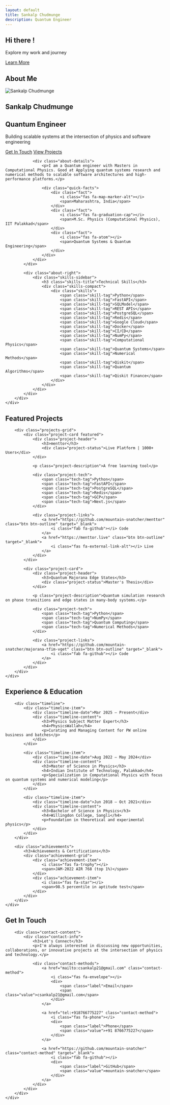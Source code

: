 ```yaml
---
layout: default
title: Sankalp Chudmunge
description: Quantum Engineer
---
```


<!-- Home Section -->
<section id="home" class="hero">
    <div class="container">
        <div class="hero-content">
            <div class="hero-text">
                <h1 class="hero-title">Hi there !</h1>
                <p class="hero-description">Explore my work and journey</p>
                <div class="hero-buttons">
                    <a href="#about" class="btn btn-primary">Learn More</a>
                </div>
            </div>
        </div>
    </div>
</section>

<!-- About Section -->
<section id="about" class="about">
    <div class="container">
        <h2 class="section-title">About Me</h2>
        <div class="about-content">
            <div class="about-left">
                <div class="about-header">
                    <div class="profile-section">
                        <div class="profile-image">
                            <img src="coast_side.png" alt="Sankalp Chudmunge" />
                        </div>
                        <div class="profile-info">
                            <h1 class="profile-name">Sankalp Chudmunge</h1>
                            <h2 class="profile-title">Quantum Engineer</h2>
                            <p class="profile-tagline">Building scalable systems at the intersection of physics and software engineering</p>
                        </div>
                    </div>
                    <div class="hero-buttons">
                        <a href="#contact" class="btn btn-primary">Get In Touch</a>
                        <a href="#projects" class="btn btn-secondary">View Projects</a>
                    </div>
                </div>
                
                <div class="about-details">
                    <p>I am a Quantum engineer with Masters in Computational Physics. Good at Applying quantum systems research and numerical methods to scalable software architectures and high-performance platforms.</p>
                    
                    <div class="quick-facts">
                        <div class="fact">
                            <i class="fas fa-map-marker-alt"></i>
                            <span>Maharashtra, India</span>
                        </div>
                        <div class="fact">
                            <i class="fas fa-graduation-cap"></i>
                            <span>M.Sc. Physics (Computational Physics), IIT Palakkad</span>
                        </div>
                        <div class="fact">
                            <i class="fas fa-atom"></i>
                            <span>Quantum Systems & Quantum Engineering</span>
                        </div>
                    </div>
                </div>
            </div>
            
            <div class="about-right">
                <div class="skills-sidebar">
                    <h3 class="skills-title">Technical Skills</h3>
                    <div class="skills-compact">
                        <div class="skills">
                            <span class="skill-tag">Python</span>
                            <span class="skill-tag">FastAPI</span>
                            <span class="skill-tag">SQLModel</span>
                            <span class="skill-tag">REST APIs</span>
                            <span class="skill-tag">PostgreSQL</span>
                            <span class="skill-tag">Redis</span>
                            <span class="skill-tag">Google Cloud</span>
                            <span class="skill-tag">Docker</span>
                            <span class="skill-tag">CI/CD</span>
                            <span class="skill-tag">NumPy</span>
                            <span class="skill-tag">Computational Physics</span>
                            <span class="skill-tag">Quantum Systems</span>
                            <span class="skill-tag">Numerical Methods</span>   
                            <span class="skill-tag">Qiskit</span>
                            <span class="skill-tag">Quantum Algorithms</span>
                            <span class="skill-tag">Qiskit Finance</span> 
                        </div>
                    </div>
                </div>
            </div>
        </div>
    </div>
</section>

<!-- Projects Section -->
<section id="projects" class="projects">
    <div class="container">
        <h2 class="section-title">Featured Projects</h2>
        
        <div class="projects-grid">
            <div class="project-card featured">
                <div class="project-header">
                    <h3>menttor</h3>
                    <div class="project-status">Live Platform | 1000+ Users</div>
                </div>
                
                <p class="project-description">A free learning tool</p>
                
                <div class="project-tech">
                    <span class="tech-tag">Python</span>
                    <span class="tech-tag">FastAPI</span>
                    <span class="tech-tag">PostgreSQL</span>
                    <span class="tech-tag">Redis</span>
                    <span class="tech-tag">GCP</span>
                    <span class="tech-tag">Next.js</span>
                </div>
                
                <div class="project-links">
                    <a href="https://github.com/mountain-snatcher/menttor" class="btn btn-outline" target="_blank">
                        <i class="fab fa-github"></i> Code
                    </a>
                    <a href="https://menttor.live" class="btn btn-outline" target="_blank">
                        <i class="fas fa-external-link-alt"></i> Live
                    </a>
                </div>
            </div>
            
            <div class="project-card">
                <div class="project-header">
                    <h3>Quantum Majorana Edge States</h3>
                    <div class="project-status">Master's Thesis</div>
                </div>
                
                <p class="project-description">Quantum simulation research on phase transitions and edge states in many-body systems.</p>
                
                <div class="project-tech">
                    <span class="tech-tag">Python</span>
                    <span class="tech-tag">NumPy</span>
                    <span class="tech-tag">Quantum Computing</span>
                    <span class="tech-tag">Numerical Methods</span>
                </div>
                
                <div class="project-links">
                    <a href="https://github.com/mountain-snatcher/majorana-tfim-vqet" class="btn btn-outline" target="_blank">
                        <i class="fab fa-github"></i> Code
                    </a>
                </div>
            </div>
        </div>
    </div>
</section>

<!-- Experience Section -->
<section id="experience" class="experience">
    <div class="container">
        <h2 class="section-title">Experience & Education</h2>
        
        <div class="timeline">
            <div class="timeline-item">
                <div class="timeline-date">Mar 2025 – Present</div>
                <div class="timeline-content">
                    <h3>Physics Subject Matter Expert</h3>
                    <h4>PhysicsWallah</h4>
                    <p>Curating and Managing Content for PW online business and batches</p>
                </div>
            </div>
            
            <div class="timeline-item">
                <div class="timeline-date">Aug 2022 – May 2024</div>
                <div class="timeline-content">
                    <h3>Master of Science in Physics</h3>
                    <h4>Indian Institute of Technology, Palakkad</h4>
                    <p>Specialization in Computational Physics with focus on quantum systems and numerical modeling</p>
                </div>
            </div>
            
            <div class="timeline-item">
                <div class="timeline-date">Jun 2018 – Oct 2021</div>
                <div class="timeline-content">
                    <h3>Bachelor of Science in Physics</h3>
                    <h4>Willingdon College, Sangli</h4>
                    <p>Foundation in theoretical and experimental physics</p>
                </div>
            </div>
        </div>
        
        <div class="achievements">
            <h3>Achievements & Certifications</h3>
            <div class="achievement-grid">
                <div class="achievement-item">
                    <i class="fas fa-trophy"></i>
                    <span>JAM-2022 AIR 768 (top 1%)</span>
                </div>
                <div class="achievement-item">
                    <i class="fas fa-star"></i>
                    <span>98.5 percentile in aptitude test</span>
                </div>
            </div>
        </div>
    </div>
</section>

<!-- Contact Section -->
<section id="contact" class="contact">
    <div class="container">
        <h2 class="section-title">Get In Touch</h2>
        
        <div class="contact-content">
            <div class="contact-info">
                <h3>Let's Connect</h3>
                <p>I'm always interested in discussing new opportunities, collaborations, or innovative projects at the intersection of physics and technology.</p>
                
                <div class="contact-methods">
                    <a href="mailto:csankalp21@gmail.com" class="contact-method">
                        <i class="fas fa-envelope"></i>
                        <div>
                            <span class="label">Email</span>
                            <span class="value">csankalp21@gmail.com</span>
                        </div>
                    </a>
                    
                    <a href="tel:+918766775227" class="contact-method">
                        <i class="fas fa-phone"></i>
                        <div>
                            <span class="label">Phone</span>
                            <span class="value">+91 8766775227</span>
                        </div>
                    </a>
                    
                    <a href="https://github.com/mountain-snatcher" class="contact-method" target="_blank">
                        <i class="fab fa-github"></i>
                        <div>
                            <span class="label">GitHub</span>
                            <span class="value">mountain-snatcher</span>
                        </div>
                    </a>
                </div>
            </div>
        </div>
    </div>
</section>

